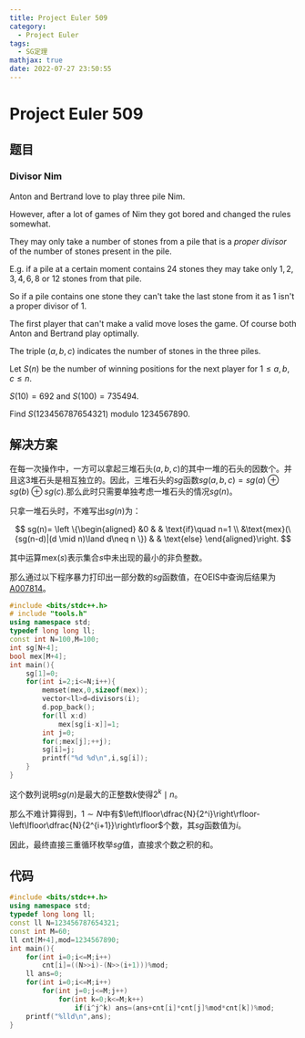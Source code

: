 ```yaml
---
title: Project Euler 509
category:
  - Project Euler
tags:
  - SG定理
mathjax: true
date: 2022-07-27 23:50:55
---
```


<escape><!-- more --></escape>

# Project Euler 509

## 题目

### Divisor Nim

Anton and Bertrand love to play three pile Nim.

However, after a lot of games of Nim they got bored and changed the rules somewhat.

They may only take a number of stones from a pile that is a <dfn title="a proper divisor of n is a divisor of n smaller than n">proper divisor</dfn> of the number of stones present in the pile.

E.g. if a pile at a certain moment contains $24$ stones they may take only $1,2,3,4,6,8$ or $12$ stones from that pile.

So if a pile contains one stone they can't take the last stone from it as $1$ isn't a proper divisor of $1$.

The first player that can't make a valid move loses the game.
Of course both Anton and Bertrand play optimally.

The triple $(a,b,c)$ indicates the number of stones in the three piles.

Let $S(n)$ be the number of winning positions for the next player for $1 \le a, b, c \le n$.

$S(10) = 692$ and $S(100) = 735494$.

Find $S(123456787654321)\text{ modulo }1234567890$.

## 解决方案

在每一次操作中，一方可以拿起三堆石头$(a,b,c)$的其中一堆的石头的因数个。并且这$3$堆石头是相互独立的。因此，三堆石头的$sg$函数$sg(a,b,c)=sg(a)\oplus sg(b)\oplus sg(c)$.那么此时只需要单独考虑一堆石头的情况$sg(n)$。

只拿一堆石头时，不难写出$sg(n)$为：

$$
sg(n)=
\left \{\begin{aligned}
  &0 & & \text{if}\quad  n=1 \\
  &\text{mex}(\{sg(n-d)|(d \mid n)\land d\neq n \}) & & \text{else}
\end{aligned}\right.
$$

其中运算$\text{mex}(s)$表示集合$s$中未出现的最小的非负整数。

那么通过以下程序暴力打印出一部分数的$sg$函数值，在OEIS中查询后结果为[A007814](https://oeis.org/A007814)。

```C++
#include <bits/stdc++.h>
# include "tools.h"
using namespace std;
typedef long long ll;
const int N=100,M=100;
int sg[N+4];
bool mex[M+4];
int main(){
    sg[1]=0;
    for(int i=2;i<=N;i++){
        memset(mex,0,sizeof(mex));
        vector<ll>d=divisors(i);
        d.pop_back();
        for(ll x:d)
            mex[sg[i-x]]=1;
        int j=0;
        for(;mex[j];++j);
        sg[i]=j;
        printf("%d %d\n",i,sg[i]);
    }
}

```

这个数列说明$sg(n)$是最大的正整数$k$使得$2^k\mid n$。

那么不难计算得到，$1\sim N$中有$\left\lfloor\dfrac{N}{2^i}\right\rfloor-\left\lfloor\dfrac{N}{2^{i+1}}\right\rfloor$个数，其$sg$函数值为$i$。

因此，最终直接三重循环枚举$sg$值，直接求个数之积的和。

## 代码

```C++
#include <bits/stdc++.h>
using namespace std;
typedef long long ll;
const ll N=123456787654321;
const int M=60;
ll cnt[M+4],mod=1234567890;
int main(){
    for(int i=0;i<=M;i++)
        cnt[i]=((N>>i)-(N>>(i+1)))%mod;
    ll ans=0;
    for(int i=0;i<=M;i++)
        for(int j=0;j<=M;j++)
            for(int k=0;k<=M;k++)
                if(i^j^k) ans=(ans+cnt[i]*cnt[j]%mod*cnt[k])%mod;
    printf("%lld\n",ans);
}

```

